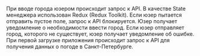 При вводе города юзером происходит запрос к API.
В качестве State менеджера использован Redux (Redux Toolkit).
Если юзер пытается отправить пустое поле, запрос к API блокируется. Юзер получает уведомление о необходимости ввести город.
Если юзер отправляет город, которого не существует, юзер получает уведомление об ошибке.
При первой загрузке приложения происходит запрос к API для получения данных о погоде в Санкт-Петербурге.